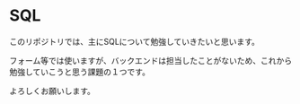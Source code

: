 # SQL
このリポジトリでは、主にSQLについて勉強していきたいと思います。

フォーム等では使いますが、バックエンドは担当したことがないため、これから勉強していこうと思う課題の１つです。

よろしくお願いします。

